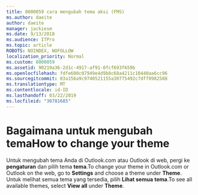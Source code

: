 ```yaml
---
title: 8000059 cara mengubah tema aksi (FMS)
ms.author: daeite
author: daeite
manager: jackiesm
ms.date: 9/13/2018
ms.audience: ITPro
ms.topic: article
ROBOTS: NOINDEX, NOFOLLOW
localization_priority: Normal
ms.custom: 8000059
ms.assetid: 90219a36-2d1c-4917-af91-0fcf693f659b
ms.openlocfilehash: fdfe600c07949e4d9b8c68a4211c10440aa6cc96
ms.sourcegitcommit: 03a156a9c9740521155a30775492c7dff0982588
ms.translationtype: MT
ms.contentlocale: id-ID
ms.lasthandoff: 03/22/2019
ms.locfileid: "30781685"
---
```

# <a name="how-to-change-your-theme"></a><span data-ttu-id="5d1d2-102">Bagaimana untuk mengubah tema</span><span class="sxs-lookup"><span data-stu-id="5d1d2-102">How to change your theme</span></span>

<span data-ttu-id="5d1d2-103">Untuk mengubah tema Anda di Outlook.com atau Outlook di web, pergi ke **pengaturan** dan pilih tema **tema**.</span><span class="sxs-lookup"><span data-stu-id="5d1d2-103">To change your theme in Outlook.com or Outlook on the web, go to **Settings** and choose a theme under **Theme**.</span></span> <span data-ttu-id="5d1d2-104">Untuk melihat semua tema yang tersedia, pilih **Lihat semua** **tema**.</span><span class="sxs-lookup"><span data-stu-id="5d1d2-104">To see all available themes, select **View all** under **Theme**.</span></span> 
  


